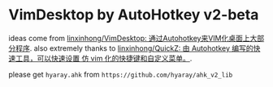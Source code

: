# VimDesktop by AutoHotkey v2-beta
ideas come from [linxinhong/VimDesktop: 通过Autohotkey来VIM化桌面上大部分程序](https://gitee.com/linxinhong/VimDesktop).
also extremely thanks to [linxinhong/QuickZ: 由 Autohotkey 编写的快速工具，可以快速设置 仿 vim 化的快捷键和自定义菜单。](https://gitee.com/linxinhong/QuickZ).

please get `hyaray.ahk` from `https://github.com/hyaray/ahk_v2_lib`
